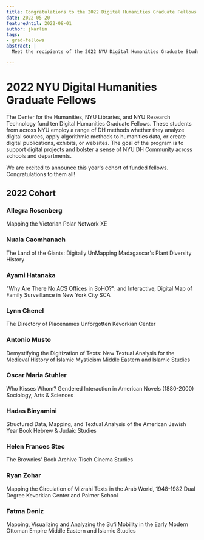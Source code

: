 ```yaml
---
title: Congratulations to the 2022 Digital Humanities Graduate Fellows
date: 2022-05-20
featureUntil: 2022-08-01
author: jkarlin
tags:
- grad-fellows
abstract: |
  Meet the recipients of the 2022 NYU Digital Humanities Graduate Student Fellows, sponsored by the NYU Center for Humanities, NYU Libraries, and NYU Research Technology.

---
```


# 2022 NYU Digital Humanities Graduate Fellows
The Center for the Humanities, NYU Libraries, and NYU Research Technology fund ten Digital Humanities Graduate Fellows. These students from across NYU employ a range of DH methods whether they analyze digital sources, apply algorithmic methods to humanities data, or create digital publications, exhibits, or websites. The goal of the program is to support digital projects and bolster a sense of NYU DH Community across schools and departments.

We are excited to announce this year's cohort of funded fellows. Congratulations to them all!

## 2022 Cohort
### Allegra Rosenberg
Mapping the Victorian Polar Network
XE

### Nuala Caomhanach
The Land of the Giants: Digitally UnMapping Madagascar's Plant Diversity
History

### Ayami Hatanaka
"Why Are There No ACS Offices in SoHO?": and Interactive, Digital Map of Family Surveillance in New York City
SCA

### Lynn Chenel
The Directory of Placenames Unforgotten
Kevorkian Center

### Antonio Musto
Demystifying the Digitization of Texts: New Textual Analysis for the Medieval History of Islamic Mysticism
Middle Eastern and Islamic Studies


### Oscar Maria Stuhler
Who Kisses Whom? Gendered Interaction in American Novels (1880-2000)
Sociology, Arts & Sciences

### Hadas Binyamini
Structured Data, Mapping, and Textual Analysis of the American Jewish Year Book
Hebrew & Judaic Studies

### Helen Frances Stec
The Brownies' Book Archive
Tisch Cinema Studies

### Ryan Zohar
Mapping the Circulation of Mizrahi Texts in the Arab World, 1948-1982
Dual Degree Kevorkian Center and Palmer School

### Fatma Deniz
Mapping, Visualizing and Analyzing the Sufi Mobility in the Early Modern Ottoman Empire
Middle Eastern and Islamic Studies





